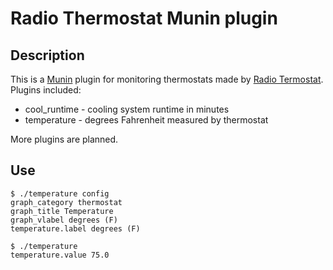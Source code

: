 # Radio Thermostat Munin plugin

## Description

This is a [Munin](http://munin-monitoring.org/) plugin for monitoring
thermostats made by [Radio
Termostat](http://radiothermostat.com/). Plugins included:

* cool_runtime - cooling system runtime in minutes
* temperature - degrees Fahrenheit measured by thermostat

More plugins are planned.

## Use

    $ ./temperature config
    graph_category thermostat
    graph_title Temperature
    graph_vlabel degrees (F)
    temperature.label degrees (F)

    $ ./temperature
    temperature.value 75.0
